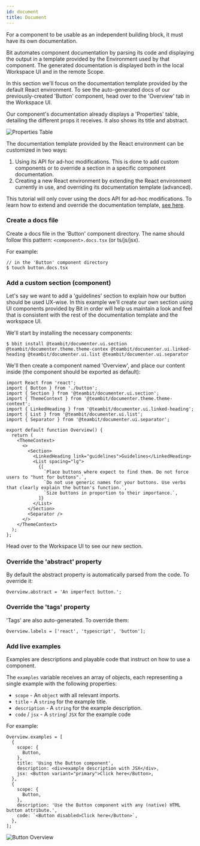 ```yaml
---
id: document
title: Document
---
```

For a component to be usable as an independent building block, it must have its own documentation.

Bit automates component documentation by parsing its code and displaying the output in a template provided by the Environment used by that component. The generated documentation is displayed both in the local Workspace UI and in the remote Scope.

In this section we'll focus on the documentation template provided by the default React environment. To see the auto-generated docs of our previously-created 'Button' component, head over to the 'Overview' tab in the Workspace UI. 

Our component's documentation already displays a 'Properties' table, detailing the different props it receives. It also shows its title and abstract.

![Properties Table](/img/docs_prop_table.jpg)

The documentation template provided by the React environment can be customized in two ways:

1. Using its API for ad-hoc modifications. This is done to add custom components or to override a section in a specific component documentation.
2. Creating a new React environment by extending the React environment currently in use, and overriding its documentation template (advanced).

This tutorial will only cover using the docs API for ad-hoc modifications. To learn how to extend and override the documentation template, [see here](docs/react/overview).


### Create a docs file

Create a docs file in the 'Button' component directory. The name should follow this pattern: `<component>.docs.tsx` (or ts/js/jsx).

For example:

```shell
// in the 'Button' component directory
$ touch button.docs.tsx
```

### Add a custom section (component)
Let's say we  want to add a 'guidelines' section to explain how our button should be used UX-wise. In this example we'll create our own section using UI components provided by Bit in order will help us maintain a look and feel that is consistent with the rest of the documentation template and the workspace UI.

We'll start by installing the necessary components:

```shell
$ bbit install @teambit/documenter.ui.section @teambit/documenter.theme.theme-contex @teambit/documenter.ui.linked-heading @teambit/documenter.ui.list @teambit/documenter.ui.separator
```

We'll then create a component named 'Overview', and place our content inside (the component should be exported as default):

```tsx
import React from 'react';
import { Button } from './button';
import { Section } from '@teambit/documenter.ui.section';
import { ThemeContext } from '@teambit/documenter.theme.theme-context';
import { LinkedHeading } from '@teambit/documenter.ui.linked-heading';
import { List } from '@teambit/documenter.ui.list';
import { Separator } from '@teambit/documenter.ui.separator';

export default function Overview() {
  return (
    <ThemeContext> 
      <>
        <Section>
          <LinkedHeading link="guidelines">Guidelines</LinkedHeading>
          <List spacing="lg">
            {[
              `Place buttons where expect to find them. Do not force users to "hunt for buttons".`,
              `Do not use generic names for your buttons. Use verbs that clearly explain the button's function.`,
              `Size buttons in proportion to their importance.`,
            ]}
          </List>
        </Section>
        <Separator />
      </>
    </ThemeContext>
  );
};
```

Head over to the Workspace UI to see our new section.
### Override the 'abstract' property
By default the abstract property is automatically parsed from the code. To override it:

```tsx
Overview.abstract = 'An imperfect button.';
```

### Override the 'tags' property

'Tags' are also auto-generated. To override them:

```tsx
Overview.labels = ['react', 'typescript', 'button'];
```

### Add live examples

Examples are descriptions and playable code that instruct on how to use a component. 

The `examples` variable receives an array of objects, each representing a single example with the following properties:

- `scope` - An `object` with all relevant imports.
- `title` - A `string` for the example title.
- `description` - A `string` for the example description.
- `code` / `jsx` - A `string`/ `JSX` for the example code

For example:

```tsx
Overview.examples = [
  {
    scope: {
      Button,
    },
    title: 'Using the Button component',
    description: <div>example description with JSX</div>,
    jsx: <Button variant="primary">Click here</Button>,
  },
  {
    scope: {
      Button,
    },
    description: 'Use the Button component with any (native) HTML button attribute.',
    code: `<Button disabled>Click here</Button>`,
  },
];
```
![Button Overview](/img/button_overview.png)